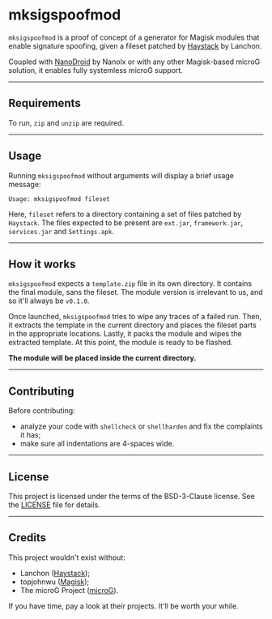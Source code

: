 # mksigspoofmod

`mksigspoofmod` is a proof of concept of a generator for Magisk modules that enable signature spoofing, given a fileset patched by [Haystack](https://github.com/Lanchon/Haystack) by Lanchon.

Coupled with [NanoDroid](https://github.com/Nanolx/NanoDroid) by Nanolx or with any other Magisk-based microG solution, it enables fully systemless microG support.

-----

## Requirements

To run, `zip` and `unzip` are required.

-----

## Usage

Running `mksigspoofmod` without arguments will display a brief usage message:

    Usage: mksigspoofmod fileset

Here, `fileset` refers to a directory containing a set of files patched by `Haystack`. The files expected to be present are `ext.jar`, `framework.jar`, `services.jar` and `Settings.apk`.

-----

## How it works

`mksigspoofmod` expects a `template.zip` file in its own directory. It contains the final module, sans the fileset.
The module version is irrelevant to us, and so it'll always be `v0.1.0`.

Once launched, `mksigspoofmod` tries to wipe any traces of a failed run.
Then, it extracts the template in the current directory and places the fileset parts in the appropriate locations.
Lastly, it packs the module and wipes the extracted template. At this point, the module is ready to be flashed.

**The module will be placed inside the current directory.**

-----

## Contributing

Before contributing:
 * analyze your code with `shellcheck` or `shellharden` and fix the complaints it has;
 * make sure all indentations are 4-spaces wide.

-----

## License

This project is licensed under the terms of the BSD-3-Clause license.
See the [LICENSE](LICENSE) file for details.

-----

## Credits

This project wouldn't exist without:
 * Lanchon ([Haystack](https://github.com/Lanchon/Haystack));
 * topjohnwu ([Magisk](https://github.com/topjohnwu/Magisk));
 * The microG Project ([microG](https://github.com/microg)).

If you have time, pay a look at their projects. It'll be worth your while.
